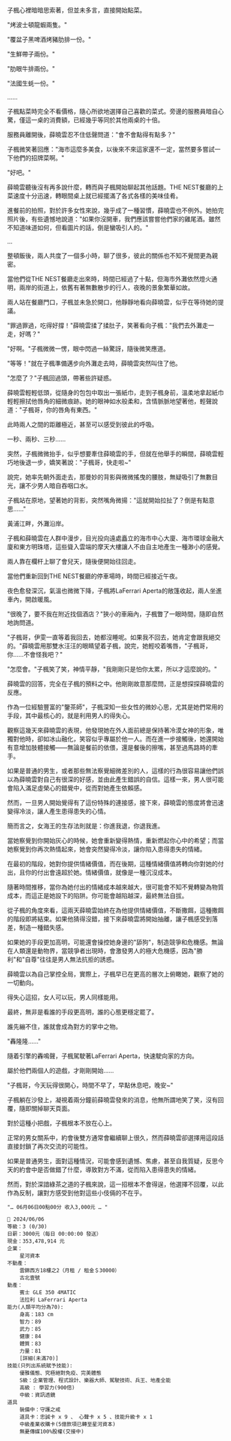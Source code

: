 

子楓心裡暗暗思索著，但並未多言，直接開始點菜。

"烤波士頓龍蝦兩隻。"

"覆盆子黑啤酒烤豬肋排一份。"

"生鮮帶子兩份。"

"肋眼牛排兩份。"

"法國生蚝一份。"

……

子楓點菜時完全不看價格，隨心所欲地選擇自己喜歡的菜式。旁邊的服務員暗自心驚，僅這一桌的消費額，已經幾乎等同於其他兩桌的十倍。

服務員離開後，薛曉雲忍不住低聲問道："會不會點得有點多？"

子楓微笑著回應："海市這麼多美食，以後來不來這家還不一定，當然要多嘗試一下他們的招牌菜啊。"

"好吧。"

薛曉雲聽後沒有再多說什麼，轉而與子楓開始聊起其他話題。THE NEST餐廳的上菜速度十分迅速，轉眼間桌上就已經擺滿了各式各樣的美味佳肴。

進餐前的拍照，對於許多女性來說，幾乎成了一種習慣，薛曉雲也不例外。她拍完照片後，有些遺憾地說道："如果你沒開車，我們應該嘗嘗他們家的雞尾酒。雖然不知道味道如何，但看圖片的話，倒是蠻吸引人的。"

...

整頓飯後，兩人共度了一個多小時，聊了很多，彼此的關係也不知不覺間更為親密。

當他們從THE NEST餐廳走出來時，時間已經過了十點，但海市外灘依然燈火通明，兩岸的街道上，依舊有著無數散步的行人，夜晚的景象繁華如故。

兩人站在餐廳門口，子楓並未急於開口，他靜靜地看向薛曉雲，似乎在等待她的提議。

"罪過罪過，吃得好撐！"薛曉雲揉了揉肚子，笑著看向子楓："我們去外灘走一走，好嗎？"

"好啊。"子楓微微一愣，眼中閃過一絲驚訝，隨後微笑應道。

"等等！"就在子楓準備邁步向外灘走去時，薛曉雲突然叫住了他。

"怎麼了？"子楓回過頭，帶著些許疑惑。

薛曉雲輕輕低頭，從隨身的包包中取出一張紙巾，走到子楓身前，溫柔地拿起紙巾輕輕擦拭他唇角的細微痕跡。她的眼神如水般柔和，含情脈脈地望著他，輕聲說道："子楓哥，你的唇角有東西。"

此時兩人之間的距離極近，甚至可以感受到彼此的呼吸。

一秒、兩秒、三秒……

突然，子楓微微抬手，似乎想要牽住薛曉雲的手，但就在他舉手的瞬間，薛曉雲輕巧地後退一步，嬌笑著說："子楓哥，快走啦~"

說完，她率先朝外面走去，那曼妙的背影與微微搖曳的腰肢，無疑吸引了無數目光，讓不少男人暗自吞咽口水。

子楓站在原地，望著她的背影，突然嘴角微揚："這就開始拉扯了？倒是有點意思……"

黃浦江畔，外灘沿岸。

子楓和薛曉雲在人群中漫步，目光投向遠處矗立的海市中心大廈、海市環球金融大廈和東方明珠塔，這些聳入雲端的摩天大樓讓人不由自主地產生一種渺小的感覺。

兩人靠在欄杆上聊了會兒天，隨後便開始往回走。

當他們重新回到THE NEST餐廳的停車場時，時間已經接近午夜。

夜色愈發深沉，氣溫也微微下降，子楓將LaFerrari Aperta的敞篷收起，兩人坐進車內，開啟暖風。

"很晚了，要不我在附近找個酒店？"狹小的車廂內，子楓瞥了一眼時間，隨即自然地詢問道。

"子楓哥，伊雯一直等着我回去，她都沒睡呢。如果我不回去，她肯定會跟我絕交的。"薛曉雲用那雙水汪汪的眼睛望着子楓，說完，她輕咬着嘴唇，"子楓哥，你……不會怪我吧？"

"怎麼會。"子楓笑了笑，神情平靜，"我剛剛只是怕你太累，所以才這麼說的。"

薛曉雲的回答，完全在子楓的預料之中。他剛剛故意那麼問，正是想探探薛曉雲的反應。

作為一位經驗豐富的"鑒茶師"，子楓深知一些女性的微妙心思，尤其是她們常用的手段，其中最核心的，就是利用男人的得失心。

觀察這幾天來薛曉雲的表現，他發現她在外人面前總是保持著冷漠女神的形象，唯獨對他時，卻如冰山融化，笑容似乎專屬於他一人。而在進一步接觸後，她還開始有意增加肢體接觸——無論是餐前的依偎，還是餐後的擦嘴，甚至過馬路時的牽手。

如果是普通的男生，或者那些無法察覺細微差別的人，這樣的行為很容易讓他們誤以為薛曉雲對自己有很深的好感，並由此產生錯誤的自信。這樣一來，男人很可能會陷入滿足虛榮心的錯覺中，從而對她產生依賴感。

然而，一旦男人開始覺得有了這份特殊的連接感，接下來，薛曉雲的態度將會迅速變得冷淡，讓人產生患得患失的心情。

簡而言之，女海王的生存法則就是：你進我退，你退我進。

當她察覺到你開始灰心的時候，她會重新變得熱情，重新燃起你心中的希望；而當她察覺到你再次熱情起來，她會突然變得冷淡，讓你陷入患得患失的情緒。

在最初的階段，她對你提供情緒價值，而在後期，這種情緒價值將轉向你對她的付出，且你的付出會遠超於她。情緒價值，就像是一種沉沒成本。

隨著時間推移，當你為她付出的情緒成本越來越大，很可能會不知不覺轉變為物質成本，而這正是她設下的陷阱。你可能會越陷越深，最終無法自拔。

從子楓的角度來看，這兩天薛曉雲始終在為他提供情緒價值，不斷撒餌，這種撒餌的階段即將結束。如果他猜得沒錯，接下來薛曉雲將開始抽離，讓子楓感受到落差，制造一種錯失感。

如果她的手段更加高明，可能還會操控她身邊的"舔狗"，制造競爭和危機感。無論在人類還是動物界，當競爭者出現時，會激發男人的極大危機感，因為"勝利"和"自尊"往往是男人無法抗拒的誘惑。

薛曉雲以為自己掌控全局，實際上，子楓早已在更高的層次上俯瞰她，觀察了她的一切動向。

得失心這招，女人可以玩，男人同樣能用。

最終，無非是看誰的手段更高明，誰的心態更穩定罷了。

誰先繃不住，誰就會成為對方的掌中之物。

"轟隆隆……"

隨着引擎的轟鳴聲，子楓駕駛著LaFerrari Aperta，快速駛向家的方向。

屬於他們兩個人的遊戲，才剛剛開始……

"子楓哥，今天玩得很開心，時間不早了，早點休息吧，晚安~"

子楓躺在沙發上，凝視着兩分鐘前薛曉雲發來的消息，他無所謂地笑了笑，沒有回覆，隨即關掉聊天頁面。

對於這種小把戲，子楓根本不放在心上。

正常的男女關系中，約會後雙方通常會繼續聊上很久，然而薛曉雲卻選擇用這段話直接封鎖了再次交流的可能性。

如果是普通男生，面對這種情況，可能會感到遺憾、焦慮，甚至自我質疑，反思今天的約會中是否做錯了什麼，導致對方不滿，從而陷入患得患失的情緒。

然而，對於深諳綠茶之道的子楓來說，這一招根本不會得逞，他選擇不回覆，以此作為反制，讓對方感受到他對這些小伎倆的不在乎。

`"… 06月06日00點00分 收入3,000元 … "`

```
📰 2024/06/06
等級：3 (0/30)
日薪：3000元（每日 00:00:00 發送）
現金：353,478,914 元
企業：
    星河資本
不動產：
    雲錦西方18樓之2（月租 / 租金＄30000）
    古北壹號
動產：
    賓士 GLE 350 4MATIC
    法拉利 LaFerrari Aperta
能力(人類平均分為70):
    身高：183 cm
    智力：89
    武力：85
    健康：84
    體質：83
    力量：81
    [詳細(未滿70)]
技能(只列出系統賦予技能):
    優雅儀態、究極絕對免疫、完美體態
    S級：企業管理、程式設計、樂器大師、駕駛技術、兵王、地產全能
    高級 : 學習力(900倍)
    中級：資訊透鏡
道具
    裝備中：守護之戒
    道具卡：忠誠卡 x 9 、 心聲卡 x 5 、技能升級卡 x 1
    中級產業收購卡(5億款項已轉至星河資本)
    無憂傳媒100%股權(交接中)
```